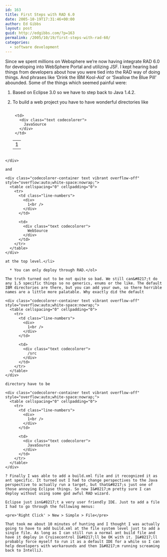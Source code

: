 ```yaml
---
id: 163
title: First Steps with RAD 6.0
date: 2005-10-19T17:31:46+00:00
author: Ed Gibbs
layout: post
guid: http://edgibbs.com/?p=163
permalink: /2005/10/19/first-steps-with-rad-60/
categories:
  - software development
---
```

Since we spent millions on Websphere we&#8217;re now having integrate RAD 6.0 for developing into WebSphere Portal and utilizing JSF. I kept hearing bad things from developers about how you were tied into the RAD way of doing things. And phrases like &#8216;Drink the IBM Kool-Aid&#8217; or &#8216;Swallow the Blue Pill&#8217; abounded. Some of the things which seemed painful were:

  1. Based on Eclipse 3.0 so we have to step back to Java 1.4.2.
  2. To build a web project you have to have wonderful directories like <div class="codecolorer-container text vibrant overflow-off" style="overflow:auto;white-space:nowrap;">
      <table cellspacing="0" cellpadding="0">
        <tr>
          <td class="line-numbers">
            <div>
              1<br />
            </div>
          </td>
          
          <td>
            <div class="text codecolorer">
              JavaSource
            </div>
          </td>
        </tr>
      </table>
    </div>
    
    and
    
    <div class="codecolorer-container text vibrant overflow-off" style="overflow:auto;white-space:nowrap;">
      <table cellspacing="0" cellpadding="0">
        <tr>
          <td class="line-numbers">
            <div>
              1<br />
            </div>
          </td>
          
          <td>
            <div class="text codecolorer">
              WebSource
            </div>
          </td>
        </tr>
      </table>
    </div>
    
    at the top level.</li> 
    
      * You can only deploy through RAD.</ol> 
    
    The truth turned out to be not quite so bad. We still can&#8217;t do any 1.5 specific things so no generics, enums or the like. The default IBM directories are there, but you can add your own, so there horrible names are a little more palatable. Why exactly did the default
    
    <div class="codecolorer-container text vibrant overflow-off" style="overflow:auto;white-space:nowrap;">
      <table cellspacing="0" cellpadding="0">
        <tr>
          <td class="line-numbers">
            <div>
              1<br />
            </div>
          </td>
          
          <td>
            <div class="text codecolorer">
              /src
            </div>
          </td>
        </tr>
      </table>
    </div>
    
    directory have to be
    
    <div class="codecolorer-container text vibrant overflow-off" style="overflow:auto;white-space:nowrap;">
      <table cellspacing="0" cellpadding="0">
        <tr>
          <td class="line-numbers">
            <div>
              1<br />
            </div>
          </td>
          
          <td>
            <div class="text codecolorer">
              JavaSource
            </div>
          </td>
        </tr>
      </table>
    </div>
    
    ? Finally I was able to add a build.xml file and it recognized it as ant specific. It turned out I had to change perspectives to the Java perspective to actually run a target, but that&#8217;s just one of those annoying Eclipse things. So now I&#8217;m pretty sure I can deploy without using some god awful RAD wizard.
    
    Eclipse just isn&#8217;t a very user friendly IDE. Just to add a file I had to go through the following menus:
    
    <pre>'Right Click' > New > Simple > File</pre>
    
    That took me about 10 minutes of hunting and I thought I was actually going to have to add build.xml at the file system level just to add a single file. As long as I can still run a normal ant build file and have it deploy in Cruisecontrol I&#8217;ll be OK with it. I&#8217;ll probably force myself to run it as a default IDE for a while so I can help developers with workarounds and then I&#8217;m running screaming back to IntelliJ.